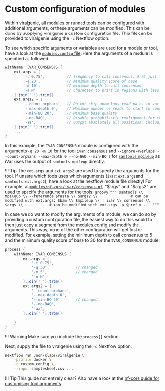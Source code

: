 # Custom configuration of modules

Within viralgenie, all modules or runned tools can be configured with additional arguments, or these arguments can be modified. This can be done by supplying viralgenie a custom configuration file. This file can be provided to viralgenie using the `-c` Nextflow option.

To see which specific arguments or variables are used for a module or tool, have a look at the [`modules.config` file](https://github.com/Joon-Klaps/viralgenie/blob/dev/conf/modules.config). Here the arguments of a module is specified as followed:

```groovy
withName: IVAR_CONSENSUS {
    ext.args = [
        '-t 0.75',          // frequency to call consensus: 0.75 just the majority rule
        '-q 20',            // minimum quality score of base
        '-m 10',            // minimum depth to call consensus
        '-n N'              // Character to print in regions with less coverage
    ].join(' ').trim()
    ext.args2 = [
        '--count-orphans',  // Do not skip anomalous read pairs in variant calling.
        '--max-depth 0',    // Maximum number of reads to start to consider at each location, 0 means no limit
        '--min-BQ 20',      // Minimum base quality
        '--no-BAQ',         // Disable probabilistic realignment for the computation of base alignment quality
        '-aa',              // Output absolutely all positions, including unused reference sequences
    ].join(' ').trim()
    ...
}
```

In this example, the `IVAR_CONSENSUS` module is configured with the arguments `-q 20 -m 10` for the tool [`ivar consensus`](https://andersen-lab.github.io/ivar/html/manualpage.html#autotoc_md19) and `--ignore-overlaps --count-orphans --max-depth 0 --no-BAQ --min-BQ 0` for [`samtools mpileup`](https://www.htslib.org/doc/samtools-mpileup.html) as iVar uses the output of `samtools mpileup` directly.

!!! Tip
    The `ext.args` and `ext.args2` are used to specify the arguments for the tool. If unsure which tools uses which arguments (`ivar:ext.args`and `samtools:ext.args2`), have a look at the nextflow module file directly! For example, at [`modules/nf-core/ivar/consensus.nf`](https://github.com/Joon-Klaps/viralgenie/blob/dev/modules/nf-core/ivar/consensus/main.nf), "$args" and "$args2" are used to specify the arguments for the tools:
    ```groovy
    """
    samtools \\
        mpileup \\
        --reference $fasta \\
        $args2 \\               # can be modified with ext.args2
        $bam \\
        $mpileup \\
        | ivar \\
            consensus \\
            $args \\            # can be modified with ext.args
            -p $prefix
    ...
    """
    ```

In case we do want to modify the arguments of a module, we can do so by providing a custom configuration file, the easiest way to do this would to then just copy a segment from the modules.config and modify the arguments. This way, none of the other configuration will get lost or modified. For example, setting the minimum depth to call consensus to 5 and the minimum quality score of base to 30 for the `IVAR_CONSENSUS` module:
```groovy title='custom.config'
process {
    withName: IVAR_CONSENSUS {
        ext.args = [
            '-t 0.75',
            '-q 30',            // changed
            '-m 5',             // changed
            '-n N'
        ].join(' ').trim()
        ext.args2 = [
            '--count-orphans',
            '--max-depth 0',
            '--min-BQ 30',      // changed
            '--no-BAQ',
            '-aa',
        ].join(' ').trim()
        ...
    }
}
```

!!! Warning
    Make sure you include the `process{}` section.

Next, supply the file to viralgenie using the `-c` Nextflow option:
```bash
nextflow run Joon-Klaps/viralgenie \
    -profile docker \
    -c custom.config \
    --input samplesheet.csv ...
```

!!! Tip
    This guide not entirely clear? Also have a look at the [nf-core guide for customising tool arguments](https://nf-co.re/docs/usage/configuration#customising-tool-arguments).
